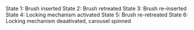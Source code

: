 State 1: Brush inserted
State 2: Brush retreated
State 3: Brush re-inserted
State 4: Locking mechanism activated
State 5: Brush re-retreated
State 6: Locking mechanism deaativated, carousel spinned